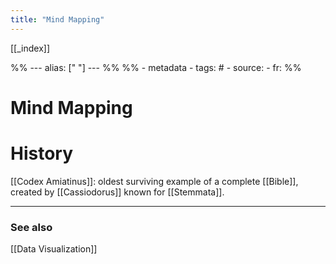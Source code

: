 ```yaml
---
title: "Mind Mapping"
---
```


[[_index]]

%% ---
alias: [" "]
--- %%
%% - metadata
	- tags: #
	- source: 
	- fr: 
%%

# Mind Mapping

# History
[[Codex Amiatinus]]: oldest surviving example of a complete [[Bible]], created by [[Cassiodorus]] known for [[Stemmata]].

-------------
### See also
[[Data Visualization]]

